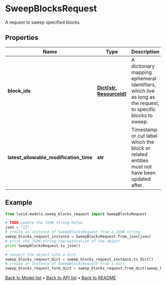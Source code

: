 # SweepBlocksRequest

A request to sweep specified blocks.

## Properties
Name | Type | Description | Notes
------------ | ------------- | ------------- | -------------
**block_ids** | [**Dict[str, ResourceId]**](ResourceId.md) | A dictionary mapping ephemeral identifiers, which live as long as the request, to specific blocks to sweep. | 
**latest_allowable_modification_time** | **str** | Timestamp or cut label which the  block or related entities must not have been updated after. | 

## Example

```python
from lusid.models.sweep_blocks_request import SweepBlocksRequest

# TODO update the JSON string below
json = "{}"
# create an instance of SweepBlocksRequest from a JSON string
sweep_blocks_request_instance = SweepBlocksRequest.from_json(json)
# print the JSON string representation of the object
print SweepBlocksRequest.to_json()

# convert the object into a dict
sweep_blocks_request_dict = sweep_blocks_request_instance.to_dict()
# create an instance of SweepBlocksRequest from a dict
sweep_blocks_request_form_dict = sweep_blocks_request.from_dict(sweep_blocks_request_dict)
```
[Back to Model list](../README.md#documentation-for-models) &#8226; [Back to API list](../README.md#documentation-for-api-endpoints) &#8226; [Back to README](../README.md)


